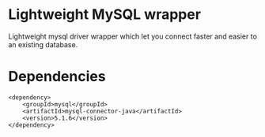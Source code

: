 Lightweight MySQL wrapper
=====================

Lightweight mysql driver wrapper which let you connect faster and easier to an existing database.

Dependencies
=============
```
<dependency>
	<groupId>mysql</groupId>
	<artifactId>mysql-connector-java</artifactId>
	<version>5.1.6</version>
</dependency>
```

